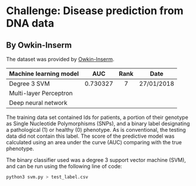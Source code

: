 #  Challenge: Disease prediction from DNA data
## By Owkin-Inserm

The dataset was provided by [Owkin-Inserm](https://challengedata.ens.fr/en/challenge/40/disease_prediction_from_dna_data.html).

| Machine learning model |    AUC   | Rank |    Date    |
|------------------------|:--------:|:----:|:----------:|
| Degree 3 SVM           | 0.730327 |   7  | 27/01/2018 |
| Multi-layer Perceptron |          |      |            |
| Deep neural network    |          |      |            |

The training data set contained Ids for patients, a portion of their genotype as Single Nucleotide Polymorphisms (SNPs), and a binary label designating a pathological (1) or healthy (0) phenotype. As is conventional, the testing data did not contain this label. The score of the predictive model was calculated using an area under the curve (AUC) comparing with the true phenotype.

The binary classifier used was a degree 3 support vector machine (SVM), and can be run using the following line of code:

```bash
python3 svm.py > test_label.csv
```
